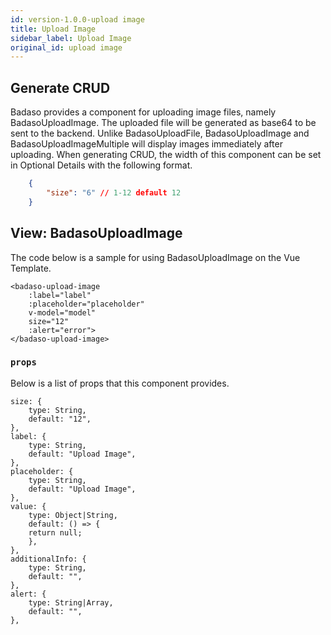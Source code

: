 ```yaml
---
id: version-1.0.0-upload image
title: Upload Image
sidebar_label: Upload Image
original_id: upload image
---
```


## Generate CRUD

Badaso provides a component for uploading image files, namely BadasoUploadImage. The uploaded file will be generated as base64 to be sent to the backend. Unlike BadasoUploadFile, BadasoUploadImage and BadasoUploadImageMultiple will display images immediately after uploading. When generating CRUD, the width of this component can be set in Optional Details with the following format.
<!--DOCUSAURUS_CODE_TABS-->
<!--JSON-->
```json
    {
        "size": "6" // 1-12 default 12
    }
```
<!--END_DOCUSAURUS_CODE_TABS-->

## View: BadasoUploadImage

The code below is a sample for using BadasoUploadImage on the Vue Template.

<!--DOCUSAURUS_CODE_TABS-->
<!--Vue-->
```vue
<badaso-upload-image
    :label="label"
    :placeholder="placeholder"
    v-model="model"
    size="12"
    :alert="error">
</badaso-upload-image>
```
<!--DOCUSAURUS_CODE_TABS-->

### ```props```

Below is a list of props that this component provides.

```
size: {
    type: String,
    default: "12",
},
label: {
    type: String,
    default: "Upload Image",
},
placeholder: {
    type: String,
    default: "Upload Image",
},
value: {
    type: Object|String,
    default: () => {
    return null;
    },
},
additionalInfo: {
    type: String,
    default: "",
},
alert: {
    type: String|Array,
    default: "",
},
```